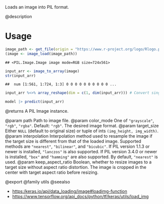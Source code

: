 Loads an image into PIL format.

@description

# Usage

```r
image_path <- get_file(origin = "https://www.r-project.org/logo/Rlogo.png")
(image <- image_load(image_path))
```

```
## <PIL.Image.Image image mode=RGB size=724x561>
```

```r
input_arr <- image_to_array(image)
str(input_arr)
```

```
##  num [1:561, 1:724, 1:3] 0 0 0 0 0 0 0 0 0 0 ...
```

```r
input_arr %<>% array_reshape(dim = c(1, dim(input_arr))) # Convert single image to a batch.
```



```r
model |> predict(input_arr)
```

@returns
    A PIL Image instance.

@param path Path to image file.
@param color_mode One of `"grayscale"`, `"rgb"`, `"rgba"`. Default: `"rgb"`.
    The desired image format.
@param target_size Either `NULL` (default to original size) or tuple of ints
    `(img_height, img_width)`.
@param interpolation Interpolation method used to resample the image if the
    target size is different from that of the loaded image. Supported
    methods are `"nearest"`, `"bilinear"`, and `"bicubic"`.
    If PIL version 1.1.3 or newer is installed, `"lanczos"`
    is also supported. If PIL version 3.4.0 or newer is installed,
    `"box"` and `"hamming"` are also
    supported. By default, `"nearest"` is used.
@param keep_aspect_ratio Boolean, whether to resize images to a target
    size without aspect ratio distortion. The image is cropped in
    the center with target aspect ratio before resizing.

@export
@family utils
@seealso
+ <https:/keras.io/api/data_loading/image#loadimg-function>
+ <https://www.tensorflow.org/api_docs/python/tf/keras/utils/load_img>

